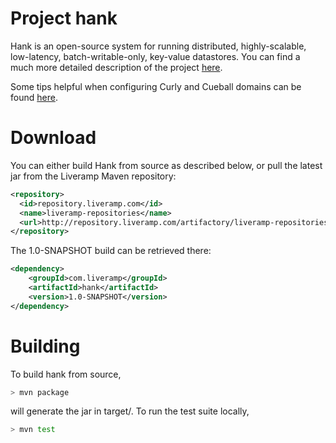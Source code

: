 Project hank
========

Hank is an open-source system for running distributed, highly-scalable, low-latency, batch-writable-only, key-value datastores. You can find a much more detailed description of the project [here](https://docs.google.com/document/d/1tam5b83GE2NnDti5o7giU-vBb-fpqu0ZJWgokrOSJo0/edit).

Some tips helpful when configuring Curly and Cueball domains can be found [here](https://docs.google.com/spreadsheet/ccc?key=0AvnnKDkRGJGodHM5TVk5eXdHMFIzcEJ4cDJWZTJadEE).

Download
====
You can either build Hank from source as described below, or pull the latest jar from the Liveramp Maven repository:

```xml
<repository>
  <id>repository.liveramp.com</id>
  <name>liveramp-repositories</name>
  <url>http://repository.liveramp.com/artifactory/liveramp-repositories</url>
</repository>
```

The 1.0-SNAPSHOT build can be retrieved there:

```xml
<dependency>
    <groupId>com.liveramp</groupId>
    <artifactId>hank</artifactId>
    <version>1.0-SNAPSHOT</version>
</dependency>
```

Building
====

To build hank from source,

```bash
> mvn package
```

will generate the jar in target/.  To run the test suite locally,

```bash
> mvn test
```
